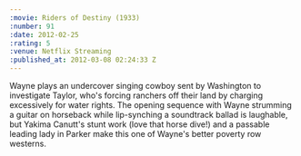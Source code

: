 ```yaml
--- 
:movie: Riders of Destiny (1933)
:number: 91
:date: 2012-02-25
:rating: 5
:venue: Netflix Streaming
:published_at: 2012-03-08 02:24:33 Z
---
```

Wayne plays an undercover singing cowboy sent by Washington to investigate Taylor, who's forcing ranchers off their land by charging excessively for water rights. The opening sequence with Wayne strumming a guitar on horseback while lip-synching a soundtrack ballad is laughable, but Yakima Canutt's stunt work (love that horse dive!) and a passable leading lady in Parker make this one of Wayne's better poverty row westerns.